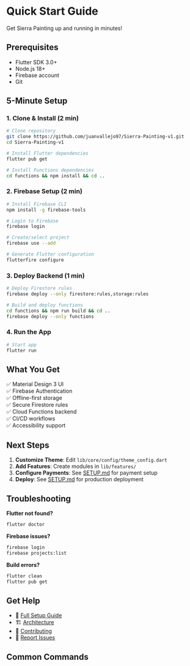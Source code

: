 # Quick Start Guide

Get Sierra Painting up and running in minutes!

## Prerequisites

- Flutter SDK 3.0+
- Node.js 18+
- Firebase account
- Git

## 5-Minute Setup

### 1. Clone & Install (2 min)

```bash
# Clone repository
git clone https://github.com/juanvallejo97/Sierra-Painting-v1.git
cd Sierra-Painting-v1

# Install Flutter dependencies
flutter pub get

# Install Functions dependencies
cd functions && npm install && cd ..
```

### 2. Firebase Setup (2 min)

```bash
# Install Firebase CLI
npm install -g firebase-tools

# Login to Firebase
firebase login

# Create/select project
firebase use --add

# Generate Flutter configuration
flutterfire configure
```

### 3. Deploy Backend (1 min)

```bash
# Deploy Firestore rules
firebase deploy --only firestore:rules,storage:rules

# Build and deploy functions
cd functions && npm run build && cd ..
firebase deploy --only functions
```

### 4. Run the App

```bash
# Start app
flutter run
```

## What You Get

✅ Material Design 3 UI  
✅ Firebase Authentication  
✅ Offline-first storage  
✅ Secure Firestore rules  
✅ Cloud Functions backend  
✅ CI/CD workflows  
✅ Accessibility support  

## Next Steps

1. **Customize Theme**: Edit `lib/core/config/theme_config.dart`
2. **Add Features**: Create modules in `lib/features/`
3. **Configure Payments**: See [SETUP.md](SETUP.md) for payment setup
4. **Deploy**: See [SETUP.md](SETUP.md) for production deployment

## Troubleshooting

**Flutter not found?**
```bash
flutter doctor
```

**Firebase issues?**
```bash
firebase login
firebase projects:list
```

**Build errors?**
```bash
flutter clean
flutter pub get
```

## Get Help

- 📖 [Full Setup Guide](SETUP.md)
- 🏗️ [Architecture](ARCHITECTURE.md)
- 🤝 [Contributing](CONTRIBUTING.md)
- 🐛 [Report Issues](https://github.com/juanvallejo97/Sierra-Painting-v1/issues)

## Common Commands